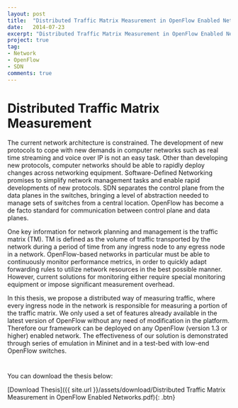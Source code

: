 ```yaml
---
layout: post
title:  "Distributed Traffic Matrix Measurement in OpenFlow Enabled Networks"
date:   2014-07-23
excerpt: "Distributed Traffic Matrix Measurement in OpenFlow Enabled Networks, using opensource tools"
project: true
tag:
- Network 
- OpenFlow
- SDN
comments: true
---
```


# Distributed Traffic Matrix Measurement

The current network architecture is constrained. The development of new protocols to cope with 
new demands in computer networks such as real time streaming and voice over IP is not an 
easy task. Other than developing new protocols, computer networks should be able to rapidly 
deploy changes across networking equipment. Software-Defined Networking promises to 
simplify network management tasks and enable rapid developments of new protocols. SDN 
separates the control plane from the data planes in the switches, bringing a level of abstraction 
needed to manage sets of switches from a central location. OpenFlow has become a de facto 
standard for communication between control plane and data planes. 

One key information for network planning and management is the traffic matrix (TM). TM is 
defined as the volume of traffic transported by the network during a period of time from any 
ingress node to any egress node in a network. OpenFlow-based networks in particular must be 
able to continuously monitor performance metrics, in order to quickly adapt forwarding rules to 
utilize network resources in the best possible manner. However, current solutions for monitoring 
either require special monitoring equipment or impose significant measurement overhead. 

In this thesis, we propose a distributed way of measuring traffic, where every ingress node in 
the network is responsible for measuring a portion of the traffic matrix. We only used a set of 
features already available in the latest version of OpenFlow without any need of modification in 
the platform. Therefore our framework can be deployed on any OpenFlow (version 1.3 or 
higher) enabled network. The effectiveness of our solution is demonstrated through series of 
emulation in Mininet and in a test-bed with low-end OpenFlow switches.

#

You can download the thesis below:

[Download Thesis]({{ site.url }}/assets/download/Distributed Traffic Matrix Measurement in OpenFlow Enabled Networks.pdf){: .btn}